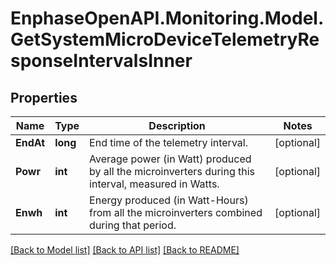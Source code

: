 # EnphaseOpenAPI.Monitoring.Model.GetSystemMicroDeviceTelemetryResponseIntervalsInner

## Properties

Name | Type | Description | Notes
------------ | ------------- | ------------- | -------------
**EndAt** | **long** | End time of the telemetry interval. | [optional] 
**Powr** | **int** | Average power (in Watt) produced by all the microinverters during this interval, measured in Watts. | [optional] 
**Enwh** | **int** | Energy produced (in Watt-Hours) from all the microinverters combined during that period. | [optional] 

[[Back to Model list]](../README.md#documentation-for-models) [[Back to API list]](../README.md#documentation-for-api-endpoints) [[Back to README]](../README.md)

